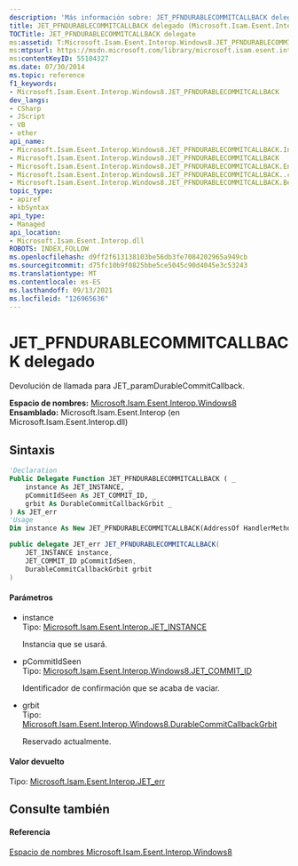 ```yaml
---
description: 'Más información sobre: JET_PFNDURABLECOMMITCALLBACK delegado'
title: JET_PFNDURABLECOMMITCALLBACK delegado (Microsoft.Isam.Esent.Interop.Windows8)
TOCTitle: JET_PFNDURABLECOMMITCALLBACK delegate
ms:assetid: T:Microsoft.Isam.Esent.Interop.Windows8.JET_PFNDURABLECOMMITCALLBACK
ms:mtpsurl: https://msdn.microsoft.com/library/microsoft.isam.esent.interop.windows8.jet_pfndurablecommitcallback(v=EXCHG.10)
ms:contentKeyID: 55104327
ms.date: 07/30/2014
ms.topic: reference
f1_keywords:
- Microsoft.Isam.Esent.Interop.Windows8.JET_PFNDURABLECOMMITCALLBACK
dev_langs:
- CSharp
- JScript
- VB
- other
api_name:
- Microsoft.Isam.Esent.Interop.Windows8.JET_PFNDURABLECOMMITCALLBACK.Invoke
- Microsoft.Isam.Esent.Interop.Windows8.JET_PFNDURABLECOMMITCALLBACK
- Microsoft.Isam.Esent.Interop.Windows8.JET_PFNDURABLECOMMITCALLBACK.EndInvoke
- Microsoft.Isam.Esent.Interop.Windows8.JET_PFNDURABLECOMMITCALLBACK..ctor
- Microsoft.Isam.Esent.Interop.Windows8.JET_PFNDURABLECOMMITCALLBACK.BeginInvoke
topic_type:
- apiref
- kbSyntax
api_type:
- Managed
api_location:
- Microsoft.Isam.Esent.Interop.dll
ROBOTS: INDEX,FOLLOW
ms.openlocfilehash: d9ff2f613138103be56db3fe7084202965a949cb
ms.sourcegitcommit: d75fc10b9f0825bbe5ce5045c90d4045e3c53243
ms.translationtype: MT
ms.contentlocale: es-ES
ms.lasthandoff: 09/13/2021
ms.locfileid: "126965636"
---
```

# <a name="jet_pfndurablecommitcallback-delegate"></a>JET_PFNDURABLECOMMITCALLBACK delegado

Devolución de llamada para JET_paramDurableCommitCallback.

**Espacio de nombres:**  [Microsoft.Isam.Esent.Interop.Windows8](./microsoft.isam.esent.interop.windows8-namespace.md)  
**Ensamblado:**  Microsoft.Isam.Esent.Interop (en Microsoft.Isam.Esent.Interop.dll)

## <a name="syntax"></a>Sintaxis

``` vb
'Declaration
Public Delegate Function JET_PFNDURABLECOMMITCALLBACK ( _
    instance As JET_INSTANCE, _
    pCommitIdSeen As JET_COMMIT_ID, _
    grbit As DurableCommitCallbackGrbit _
) As JET_err
'Usage
Dim instance As New JET_PFNDURABLECOMMITCALLBACK(AddressOf HandlerMethod)
```

``` csharp
public delegate JET_err JET_PFNDURABLECOMMITCALLBACK(
    JET_INSTANCE instance,
    JET_COMMIT_ID pCommitIdSeen,
    DurableCommitCallbackGrbit grbit
)
```

#### <a name="parameters"></a>Parámetros

  - instance  
    Tipo: [Microsoft.Isam.Esent.Interop.JET_INSTANCE](./jet-instance-structure.md)  
    
    Instancia que se usará.

<!-- end list -->

  - pCommitIdSeen  
    Tipo: [Microsoft.Isam.Esent.Interop.Windows8.JET_COMMIT_ID](./jet-commit-id-class.md)  
    
    Identificador de confirmación que se acaba de vaciar.

<!-- end list -->

  - grbit  
    Tipo: [Microsoft.Isam.Esent.Interop.Windows8.DurableCommitCallbackGrbit](./durablecommitcallbackgrbit-enumeration.md)  
    
    Reservado actualmente.

#### <a name="return-value"></a>Valor devuelto

Tipo: [Microsoft.Isam.Esent.Interop.JET_err](./jet-err-enumeration.md)  

## <a name="see-also"></a>Consulte también

#### <a name="reference"></a>Referencia

[Espacio de nombres Microsoft.Isam.Esent.Interop.Windows8](./microsoft.isam.esent.interop.windows8-namespace.md)

